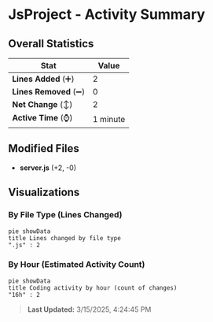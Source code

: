 # JsProject - Activity Summary 

## Overall Statistics

| Stat                   | Value                                                             |
| ---------------------- | ----------------------------------------------------------------- |
| **Lines Added** (➕)   | 2                                          |
| **Lines Removed** (➖) | 0                                        |
| **Net Change** (↕)    | 2                |
| **Active Time** (⌚)   | 1 minute |


## Modified Files
- **server.js** (+2, -0)

## Visualizations

### By File Type (Lines Changed)

```mermaid
pie showData
title Lines changed by file type
".js" : 2
```

### By Hour (Estimated Activity Count)

```mermaid
pie showData
title Coding activity by hour (count of changes)
"16h" : 2
```


> **Last Updated:** 3/15/2025, 4:24:45 PM